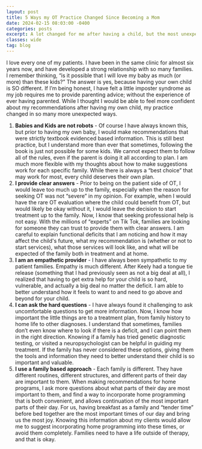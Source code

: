 ```yaml
---
layout: post
title: 5 Ways my OT Practice Changed Since Becoming a Mom
date: 2024-02-15 08:03:00 -0400
categories: posts
excerpt: A lot changed for me after having a child, but the most unexpected changes happened within my practice
classes: wide
tag: blog
---
```


I love every one of my patients. I have been in the same clinic for almost six years now, and have developed a strong relationship with so many families. I remember thinking, “is it possible that I will love my baby as much (or more) than these kids?” The answer is yes, because having your own child is SO different. If I’m being honest, I have felt a little imposter syndrome as my job requires me to provide parenting advice; without the experience of ever having parented. While I thought I would be able to feel more confident about my recommendations after having my own child, my practice changed in so many more unexpected ways.

1. **Babies and Kids are not robots** - Of course I have always known this, but prior to having my own baby, I would make recommendations that were strictly textbook evidenced based information. This is still best practice, but I understand more than ever that sometimes, following the book is just not possible for some kids. We cannot expect them to follow all of the rules, even if the parent is doing it all according to plan. I am much more flexible with my thoughts about how to make suggestions work for each specific family. While there is always a “best choice” that may work for most, every child deserves their own plan.
2. **I provide clear answers** - Prior to being on the patient side of OT, I would leave too much up to the family, especially when the reason for seeking OT was not “severe” in my opinion. For example, when I would have the rare OT evaluation where the child could benefit from OT, but would likely be okay without it, I would leave the decision to start treatment up to the family. Now, I know that seeking professional help is not easy. With the millions of “experts” on Tik Tok, families are looking for someone they can trust to provide them with clear answers. I am careful to explain functional deficits that I am noticing and how it may affect the child's future, what my recommendation is (whether or not to start services), what those services will look like, and what will be expected of the family both in treatment and at home.
3. **I am an empathetic provider** - I have always been sympathetic to my patient families. Empathy is much different. After Keely had a tongue tie release (something that I had previously seen as not a big deal at all), I realized that having to get extra help for your child is so hard, vulnerable, and actually a big deal no matter the deficit. I am able to better understand how it feels to want to and need to go above and beyond for your child.
4. **I can ask the hard questions** - I have always found it challenging to ask uncomfortable questions to get more information. Now, I know how important the little things are to a treatment plan, from family history to home life to other diagnoses. I understand that sometimes, families don’t even know where to look if there is a deficit, and I can point them in the right direction. Knowing if a family has tried genetic diagnostic testing, or visited a neuropsychologist can be helpful in guiding my treatment. If the family has never considered these options, giving them the tools and information they need to better understand their child is so important and valuable.
5. **I use a family based approach** - Each family is different. They have different routines, different structures, and different parts of their day are important to them. When making recommendations for home programs, I ask more questions about what parts of their day are most important to them, and find a way to incorporate home programming that is both convenient, and allows continuation of the most important parts of their day. For us, having breakfast as a family and “tender time” before bed together are the most important times of our day and bring us the most joy. Knowing this information about my clients would allow me to suggest incorporating home programming into these times, or avoid them completely. Families need to have a life outside of therapy, and that is okay.
